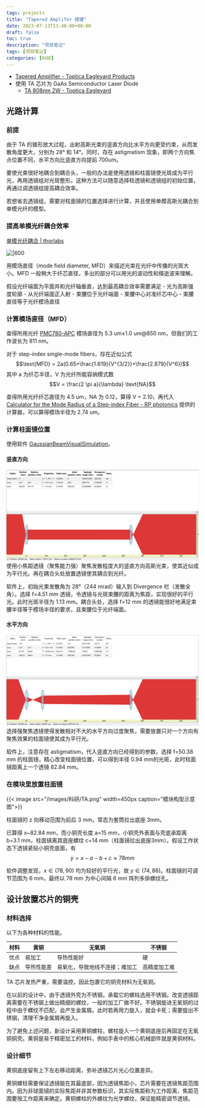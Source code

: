 ```yaml
---
tags: projects
title: "Tapered Amplifer 搭建"
date: 2023-07-13T13:48:00+08:00
draft: false
toc: true
description: "项目笔记"
tags: [项目笔记]
categories: [科研]
---
```

<!--more-->

- [Tapered Amplifier - Toptica Eagleyard Products](https://www.toptica-eagleyard.com/?L=1&_product-family=tapered-amplifier&_wavelength_p76485559=650.00%2C980.00&id=161)
- 使用 TA 芯片为 GaAs Semiconductor Laser Diode
	- [TA 808nm 2W - Toptica Eagleyard](https://www.toptica-eagleyard.com/ey-product/eyp-tpa-0808-02000-4006-cmt04-0000/?_application%5B0%5D=quantum-technology&_application[]=spectroscopy)
## 光路计算
### 前提
由于 TA 的锥形放大过程，出射高斯光束的竖直方向比水平方向更受约束，从而发散角度更大，分别为 28° 和 14°。同时，存在 astigmatism 现象，即两个方向焦点位置不同，水平方向比竖直方向提前 700um。

要使光束很好地耦合到耦合头，一般的办法是使用透镜和柱面镜使光斑成为平行光，再用透镜组对光斑整形。这种方法可以随意选择柱透镜和透镜组的初始位置，再通过调透镜组提高耦合效率。

若想省去透镜组，需要对柱面镜的位置选择进行计算，并且使用单模高斯光耦合到单模光纤的模型。
### 提高单模光纤耦合效率
[单模光纤耦合 | thorlabs](https://www.thorlabs.com/newgrouppage9.cfm?objectgroup_id=12211&tabname=%E5%85%89%E7%BA%A4)

![|600](https://www.thorlabs.com/images/tabimages/MFD_Single_Mode_Fiber_A4-780.gif)
  
用模场直径（mode field diameter, MFD）来描述光束在光纤中传播的光斑大小。MFD 一般稍大于纤芯直径，多出的部分可以用光的波动性和倏逝波来理解。
  
假设光纤端面为平面并和光纤轴垂直，达到最高耦合效率需要满足
	- 光为高斯强度轮廓
	- 从光纤端面正入射
	- 束腰位于光纤端面
	- 束腰中心对准纤芯中心
	- 束腰直径等于光纤模场直径
### 计算模场直径（MFD）
查得所用光纤 [PMC780-APC](https://www.lbtek.com/product/471.html) 模场直径为 5.3 um±1.0 um@850 nm，但我们的工作波长为 811 nm。

对于 step-index single-mode fibers，存在近似公式
$$\text{MFD} = 2a(0.65+\frac{1.619}{V^{3/2}}+\frac{2.879}{V^6})$$
其中 a 为纤芯半径，V 为光纤所能容纳模式数
$$V = \frac{2 \pi a}{\lambda} \text{NA}$$

查得所用光纤纤芯直径为 4.5 um，NA 为 0.12，算得 V = 2.10，再代入 [Calculator for the Mode Radius of a Step-index Fiber - RP photonics](https://www.rp-photonics.com/mode_radius.html) 提供的计算器，可以算得模场半径为 2.74 um。
### 计算柱面镜位置
使用软件 [GaussianBeamVisualSimulation](https://gaussianbeam.sourceforge.net/)。
#### 竖直方向
![](/images/科研/LensVertical.png)
使用小焦距透镜（聚焦能力强）聚焦发散程度大的竖直方向高斯光束，使其近似成为平行光。再在耦合头处放置透镜使其耦合到光纤。

软件上，初始光束发散角为 28°（244 mrad）输入到 Divergence 栏（发散全角）。选择 f=4.51 mm 透镜，令透镜与光斑束腰的距离为焦距，实现很好的平行光。此时光斑半径为 1.13 mm。耦合头处，选择 f=12 mm 的透镜能很好地满足束腰半径等于模场半径的要求，且束腰位于光纤端面。
#### 水平方向
![](/images/科研/LensHorizontal.png)
选择强聚焦透镜使得发散相对不大的水平方向过度聚焦，需要放置只对一个方向有聚焦效果的柱面镜使其成为平行光。

软件上，注意存在 astigmatism，代入竖直方向已经得到的参数，选择 f=50.38 mm 的柱面镜，精心改变柱面镜位置，可以得到半径 0.94 mm的光斑，此时柱面镜距离上一个透镜 82.84 mm。

### 在模块里放置柱面镜

{{< image src="/images/科研/TA.png" width=450px caption="模块构型示意图">}}

柱面镜的 z 向移动范围为前后 3 mm，常态为套筒拉出底座 3mm。

已算得 x~82.84 mm，而小铜壳长度 a=15 mm，小铜壳外表面与壳底承距离 b=3.1 mm，柱面镜离其底座螺纹 c=14 mm（柱面镜拉出底座3mm）。假设工作状态下透镜紧贴小铜壳底面，有 
$$
y = x - a - b + c \approx 78 mm
$$

软件调整发现，$x \in (78, 90)$  均为较好的平行光，故 $y \in (74,  86)$。柱面镜的可调节范围为 6 mm，最终以 78 mm 为中心间隔 6 mm 阵列多排螺纹孔。
## 设计放置芯片的铜壳
### 材料选择
以下为各种材料的性能。

| 材料 | 黄铜       | 无氧铜         | 不锈钢 |
| ---- | ---------- | -------------- | ------ |
| 优点 | 易加工     | 导热性能好     | 硬     |
| 缺点 | 导热性能差 | 易氧化，导致地线不连接；难加工 | 高精度加工难     |

TA 芯片发热严重，需要温控，因此包裹它的铜壳材料为无氧铜。

在以前的设计中，由于透镜外壳为不锈钢，承载它的螺柱选用不锈钢。改变透镜距离需要在不锈钢上做出精细的螺纹，一般的加工厂做不好。不锈钢旋进无氧铜的过程中由于螺纹不匹配，会产生金属屑。此时若再用力旋入，就会卡死；需要旋出不锈钢，清理干净金属屑再旋入。

为了避免上述问题，新设计采用黄铜螺柱，螺柱旋入一个黄铜底座后再固定在无氧铜铜壳。黄铜是易于精密加工的材料，例如手表中的核心机械部件就是黄铜材料。
### 设计细节
黄铜底座留有上下左右移动距离，弥补透镜芯片光心位置差异。

黄铜螺柱需要保证透镜能在其最底部，因为透镜焦距小，芯片需要在透镜焦距范围内。因为非球面镜的实际焦距并非其参数标识，其实际焦距称为工作距离，焦距范围要按工作距离来确定。黄铜螺柱的外螺纹为光学螺纹，保证能精密调节透镜。